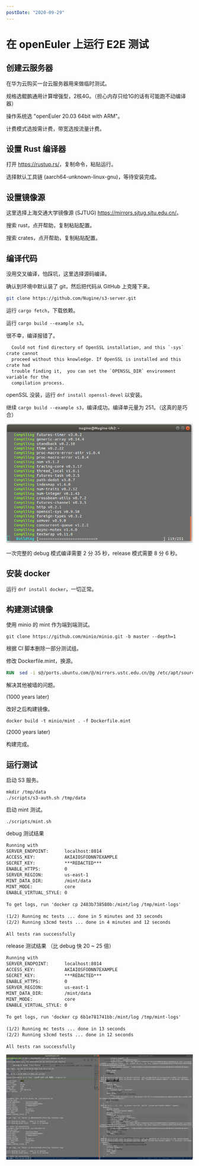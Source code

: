 ```yaml
---
postDate: "2020-09-29"
---
```


# 在 openEuler 上运行 E2E 测试

## 创建云服务器

在华为云购买一台云服务器用来做临时测试。

规格选鲲鹏通用计算增强型，2核4G。（担心内存只给1G的话有可能跑不动编译器）

操作系统选 "openEuler 20.03 64bit with ARM"。

计费模式选按需计费，带宽选按流量计费。

## 设置 Rust 编译器

打开 <https://rustup.rs/>，复制命令，粘贴运行。

选择默认工具链 (aarch64-unknown-linux-gnu)，等待安装完成。

## 设置镜像源

这里选择上海交通大学镜像源 (SJTUG) <https://mirrors.sjtug.sjtu.edu.cn/>。

搜索 rust，点开帮助，复制粘贴配置。

搜索 crates，点开帮助，复制粘贴配置。

## 编译代码

没用交叉编译，怕踩坑，这里选择源码编译。

确认到环境中默认装了 git，然后把代码从 GitHub 上克隆下来。

```bash
git clone https://github.com/Nugine/s3-server.git
```

运行 `cargo fetch`，下载依赖。

运行 `cargo build --example s3`。


很不幸，编译报错了。

```
  Could not find directory of OpenSSL installation, and this `-sys` crate cannot
  proceed without this knowledge. If OpenSSL is installed and this crate had
  trouble finding it,  you can set the `OPENSSL_DIR` environment variable for the
  compilation process.
```

openSSL 没装，运行 `dnf install openssl-devel` 以安装。

继续 `cargo build --example s3`，编译成功。编译单元量为 251。（这真的是巧合）

![](./2020-09-29_22-19.png)

一次完整的 debug 模式编译需要 2 分 35 秒，release 模式需要 8 分 6 秒。

## 安装 docker

运行 `dnf install docker`，一切正常。

## 构建测试镜像

使用 minio 的 mint 作为端到端测试。

```shell
git clone https://github.com/minio/minio.git -b master --depth=1
```

根据 CI 脚本删除一部分测试组。

修改 Dockerfile.mint，换源。

```dockerfile
RUN  sed -i s@/ports.ubuntu.com/@/mirrors.ustc.edu.cn/@g /etc/apt/sources.list && apt-get clean
```

解决其他被墙的问题。

(1000 years later)

改好之后构建镜像。

```shell
docker build -t minio/mint . -f Dockerfile.mint
```

(2000 years later)

构建完成。

## 运行测试

启动 S3 服务。

```shell
mkdir /tmp/data
./scripts/s3-auth.sh /tmp/data
```

启动 mint 测试。

```shell
./scripts/mint.sh
```

debug 测试结果

```
Running with
SERVER_ENDPOINT:      localhost:8014
ACCESS_KEY:           AKIAIOSFODNN7EXAMPLE
SECRET_KEY:           ***REDACTED***
ENABLE_HTTPS:         0
SERVER_REGION:        us-east-1
MINT_DATA_DIR:        /mint/data
MINT_MODE:            core
ENABLE_VIRTUAL_STYLE: 0

To get logs, run 'docker cp 2483b738580b:/mint/log /tmp/mint-logs'

(1/2) Running mc tests ... done in 5 minutes and 33 seconds
(2/2) Running s3cmd tests ... done in 4 minutes and 12 seconds

All tests ran successfully
```

release 测试结果 （比 debug 快 20 ~ 25 倍）

```
Running with
SERVER_ENDPOINT:      localhost:8014
ACCESS_KEY:           AKIAIOSFODNN7EXAMPLE
SECRET_KEY:           ***REDACTED***
ENABLE_HTTPS:         0
SERVER_REGION:        us-east-1
MINT_DATA_DIR:        /mint/data
MINT_MODE:            core
ENABLE_VIRTUAL_STYLE: 0

To get logs, run 'docker cp 6b1e781741bb:/mint/log /tmp/mint-logs'

(1/2) Running mc tests ... done in 13 seconds
(2/2) Running s3cmd tests ... done in 12 seconds

All tests ran successfully
```

![](./screenshot.png)
